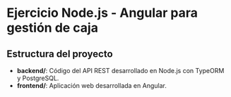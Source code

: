 # Ejercicio Node.js - Angular para gestión de caja
## Estructura del proyecto

- **backend/**: Código del API REST desarrollado en Node.js con TypeORM y PostgreSQL.
- **frontend/**: Aplicación web desarrollada en Angular.
